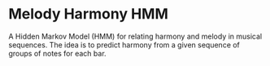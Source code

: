 # Melody Harmony HMM

A Hidden Markov Model (HMM) for relating harmony and melody in musical sequences. 
The idea is to predict harmony from a given sequence of groups of notes for each bar.
